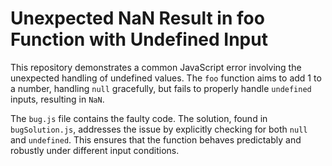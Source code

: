 # Unexpected NaN Result in foo Function with Undefined Input

This repository demonstrates a common JavaScript error involving the unexpected handling of undefined values.  The `foo` function aims to add 1 to a number, handling `null` gracefully, but fails to properly handle `undefined` inputs, resulting in `NaN`.

The `bug.js` file contains the faulty code. The solution, found in `bugSolution.js`, addresses the issue by explicitly checking for both `null` and `undefined`. This ensures that the function behaves predictably and robustly under different input conditions. 